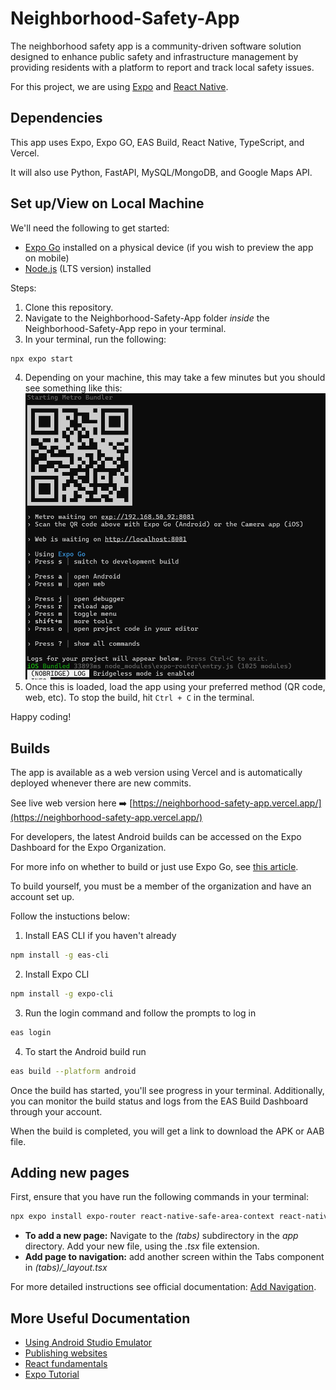 # Neighborhood-Safety-App
The neighborhood safety app is a community-driven software solution designed to enhance public safety and infrastructure management by providing residents with a platform to report and track local safety issues.


For this project, we are using [Expo](https://docs.expo.dev/) and [React Native](https://reactnative.dev/).

Dependencies
-----------
This app uses Expo, Expo GO, EAS Build, React Native, TypeScript, and Vercel.

It will also use Python, FastAPI, MySQL/MongoDB, and Google Maps API.


Set up/View on Local Machine
-------
We'll need the following to get started:
* [Expo Go](https://expo.dev/go) installed on a physical device (if you wish to preview the app on mobile)
* [Node.js](https://nodejs.org/en) (LTS version) installed

Steps:
1. Clone this repository.
2. Navigate to the Neighborhood-Safety-App folder _inside_ the Neighborhood-Safety-App repo in your terminal.
3. In your terminal, run the following:

```bash
npx expo start

```
4. Depending on your machine, this may take a few minutes but you should see something like this:
    ![run expo start](./run%20expo%20start.png)
5. Once this is loaded, load the app using your preferred method (QR code, web, etc). To stop the build, hit ````Ctrl + C```` in the terminal.

Happy coding!

Builds
--------
The app is available as a web version using Vercel and is automatically deployed whenever there are new commits. 

See live web version here ➡️ [https://neighborhood-safety-app.vercel.app/](https://neighborhood-safety-app.vercel.app/)

For developers, the latest Android builds can be accessed on the Expo Dashboard for the Expo Organization. 

For more info on whether to build or just use Expo Go, see [this article](https://expo.dev/blog/expo-go-vs-development-builds).

To build yourself, you must be a member of the organization and have an account set up.

Follow the instuctions below:

1. Install EAS CLI if you haven't already
```bash
npm install -g eas-cli
```
2. Install Expo CLI
```bash
npm install -g expo-cli
```
3. Run the login command and follow the prompts to log in
```bash
eas login
```
4. To start the Android build run
```bash
eas build --platform android
```
Once the build has started, you'll see progress in your terminal. Additionally, you can monitor the build status and logs from the EAS Build Dashboard through your account.

When the build is completed, you will get a link to download the APK or AAB file.

Adding new pages
-------------
First, ensure that you have run the following commands in  your terminal:

```bash
npx expo install expo-router react-native-safe-area-context react-native-screens expo-linking expo-constants expo-status-bar
```
* **To add a new page:** Navigate to the *(tabs)* subdirectory in the *app* directory. Add your new file, using the *.tsx* file extension.
* **Add page to navigation:** add another screen within the Tabs component in *(tabs)/_layout.tsx*

For more detailed instructions see official documentation: [Add Navigation](https://docs.expo.dev/tutorial/add-navigation/).


More Useful Documentation
---------
* [Using Android Studio Emulator](https://docs.expo.dev/workflow/android-studio-emulator/)
* [Publishing websites](https://docs.expo.dev/guides/publishing-websites/)
* [React fundamentals](https://reactnative.dev/docs/intro-react)
* [Expo Tutorial](https://docs.expo.dev/tutorial/introduction/)